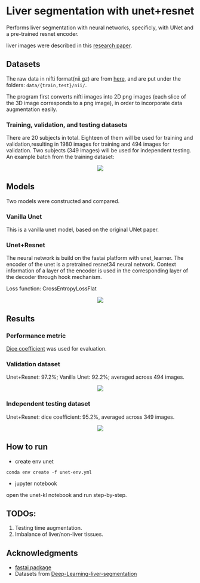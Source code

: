 # Liver segmentation with unet+resnet
<p>Performs liver segmentation with neural networks, specificly, with UNet and a pre-trained resnet encoder. 
<p>liver images were described in this <a href='https://arxiv.org/pdf/1702.05970.pdf'>research paper</a>.</p>

## Datasets
The raw data in nifti format(nii.gz) are from <a href='https://www.dropbox.com/s/8h2avwtk8cfzl49/ircad-dataset.zip?dl=0'>here</a>, and are put under the folders: `data/{train,test}/nii/`.

The program first converts nifti images into 2D png images (each slice of the 3D image corresponds to a png image), in order to incorporate data augmentation easily.

### Training, validation, and testing datasets
There are 20 subjects in total. Eighteen of them will be used for training and validation,resulting in 1980 images for training and 494 images for validation.
Two subjects (349 images) will be used for independent testing.
An example batch from the training dataset: 
<p align="center"><img src="img/batch.png" style></img></p>


## Models
Two models were constructed and compared. 
### Vanilla Unet
<p> This is a vanilla unet model, based on the original UNet paper. </p>

### Unet+Resnet
<p>The neural network is build on the fastai platform with unet_learner. The encoder of the unet is a pretrained resnet34 neural network. Context information of a  layer of the encoder is used in the corresponding layer of the decoder through hook mechanism. </p>
<p>Loss function: CrossEntropyLossFlat</p>
<p align="center"><img src="img/loss.png" style></img></p>
 
## Results
### Performance metric
<a href='https://en.wikipedia.org/wiki/S%C3%B8rensen%E2%80%93Dice_coefficient'>Dice coefficient</a> was used for evaluation. 
### Validation dataset
Unet+Resnet: 97.2%; Vanilla Unet: 92.2%;  averaged across 494 images. 
<p align="center"><img src="img/prediction.png" style></img></p>

### Independent testing dataset
Unet+Resnet: dice coefficient: 95.2%, averaged across 349 images. 
<p align="center"><img src="img/test.png" style></img></p>

## How to run
- create env unet 
```
conda env create -f unet-env.yml
```
- jupyter notebook
<p>open the unet-kl notebook and run step-by-step.</p>

## TODOs: 
1. Testing time augmentation.
2. Imbalance of liver/non-liver tissues.

## Acknowledgments
* <a href='https://pypi.org/project/fastai/'> fastai package </a> 
* Datasets from <a href='https://github.com/soribadiaby/Deep-Learning-liver-segmentation'> Deep-Learning-liver-segmentation </a>

